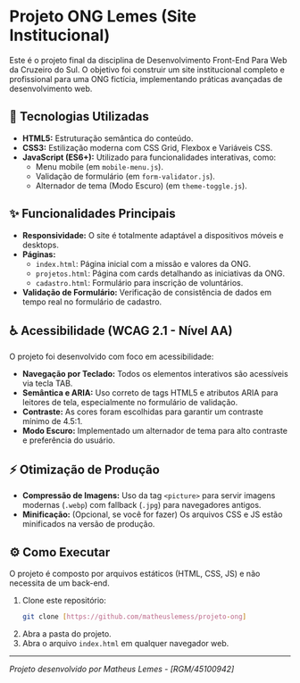 # Projeto ONG Lemes (Site Institucional)

Este é o projeto final da disciplina de Desenvolvimento Front-End Para Web da Cruzeiro do Sul. O objetivo foi construir um site institucional completo e profissional para uma ONG fictícia, implementando práticas avançadas de desenvolvimento web.

## 🚀 Tecnologias Utilizadas

* **HTML5:** Estruturação semântica do conteúdo.
* **CSS3:** Estilização moderna com CSS Grid, Flexbox e Variáveis CSS.
* **JavaScript (ES6+):** Utilizado para funcionalidades interativas, como:
    * Menu mobile (em `mobile-menu.js`).
    * Validação de formulário (em `form-validator.js`).
    * Alternador de tema (Modo Escuro) (em `theme-toggle.js`).

## ✨ Funcionalidades Principais

* **Responsividade:** O site é totalmente adaptável a dispositivos móveis e desktops.
* **Páginas:**
    * `index.html`: Página inicial com a missão e valores da ONG.
    * `projetos.html`: Página com cards detalhando as iniciativas da ONG.
    * `cadastro.html`: Formulário para inscrição de voluntários.
* **Validação de Formulário:** Verificação de consistência de dados em tempo real no formulário de cadastro.

## ♿ Acessibilidade (WCAG 2.1 - Nível AA)

O projeto foi desenvolvido com foco em acessibilidade:

* **Navegação por Teclado:** Todos os elementos interativos são acessíveis via tecla TAB.
* **Semântica e ARIA:** Uso correto de tags HTML5 e atributos ARIA para leitores de tela, especialmente no formulário de validação.
* **Contraste:** As cores foram escolhidas para garantir um contraste mínimo de 4.5:1.
* **Modo Escuro:** Implementado um alternador de tema para alto contraste e preferência do usuário.

## ⚡ Otimização de Produção

* **Compressão de Imagens:** Uso da tag `<picture>` para servir imagens modernas (`.webp`) com fallback (`.jpg`) para navegadores antigos.
* **Minificação:** (Opcional, se você for fazer) Os arquivos CSS e JS estão minificados na versão de produção.

## ⚙️ Como Executar

O projeto é composto por arquivos estáticos (HTML, CSS, JS) e não necessita de um back-end.

1.  Clone este repositório:
    ```bash
    git clone [https://github.com/matheuslemess/projeto-ong]
    ```
2.  Abra a pasta do projeto.
3.  Abra o arquivo `index.html` em qualquer navegador web.

---
*Projeto desenvolvido por Matheus Lemes - [RGM/45100942]*
